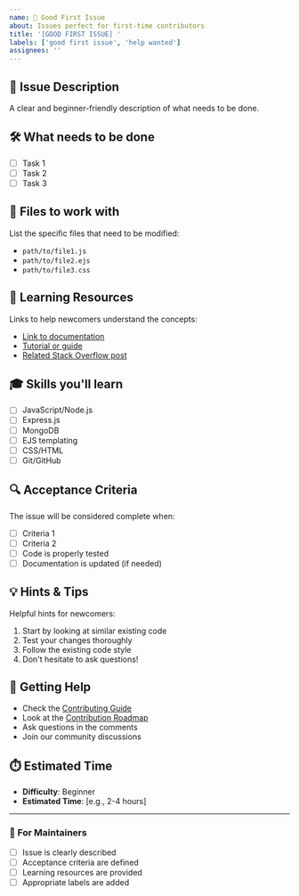 ```yaml
---
name: 🔰 Good First Issue
about: Issues perfect for first-time contributors
title: '[GOOD FIRST ISSUE] '
labels: ['good first issue', 'help wanted']
assignees: ''
---
```


## 🎯 Issue Description
A clear and beginner-friendly description of what needs to be done.

## 🛠️ What needs to be done
- [ ] Task 1
- [ ] Task 2
- [ ] Task 3

## 📂 Files to work with
List the specific files that need to be modified:
- `path/to/file1.js`
- `path/to/file2.ejs`
- `path/to/file3.css`

## 📖 Learning Resources
Links to help newcomers understand the concepts:
- [Link to documentation](https://example.com)
- [Tutorial or guide](https://example.com)
- [Related Stack Overflow post](https://example.com)

## 🎓 Skills you'll learn
- [ ] JavaScript/Node.js
- [ ] Express.js
- [ ] MongoDB
- [ ] EJS templating
- [ ] CSS/HTML
- [ ] Git/GitHub

## 🔍 Acceptance Criteria
The issue will be considered complete when:
- [ ] Criteria 1
- [ ] Criteria 2
- [ ] Code is properly tested
- [ ] Documentation is updated (if needed)

## 💡 Hints & Tips
Helpful hints for newcomers:
1. Start by looking at similar existing code
2. Test your changes thoroughly
3. Follow the existing code style
4. Don't hesitate to ask questions!

## 🤝 Getting Help
- Check the [Contributing Guide](../CONTRIBUTING.md)
- Look at the [Contribution Roadmap](../CONTRIBUTION_ROADMAP.md)
- Ask questions in the comments
- Join our community discussions

## ⏱️ Estimated Time
- **Difficulty**: Beginner
- **Estimated Time**: [e.g., 2-4 hours]

---

### 📝 For Maintainers
- [ ] Issue is clearly described
- [ ] Acceptance criteria are defined
- [ ] Learning resources are provided
- [ ] Appropriate labels are added